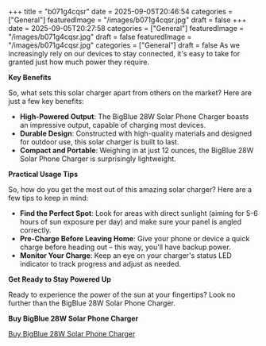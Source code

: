+++
title = "b071g4cqsr"
date = 2025-09-05T20:46:54
categories = ["General"]
featuredImage = "/images/b071g4cqsr.jpg"
draft = false
+++
date = 2025-09-05T20:27:58
categories = ["General"]
featuredImage = "/images/b071g4cqsr.jpg"
draft = false
featuredImage = "/images/b071g4cqsr.jpg"
categories = ["General"]
draft = false
As we increasingly rely on our devices to stay connected, it's easy to take for granted just how much power they require.

**Key Benefits**

So, what sets this solar charger apart from others on the market? Here are just a few key benefits:

* **High-Powered Output**: The BigBlue 28W Solar Phone Charger boasts an impressive output, capable of charging most devices.
* **Durable Design**: Constructed with high-quality materials and designed for outdoor use, this solar charger is built to last.
* **Compact and Portable**: Weighing in at just 12 ounces, the BigBlue 28W Solar Phone Charger is surprisingly lightweight.

**Practical Usage Tips**

So, how do you get the most out of this amazing solar charger? Here are a few tips to keep in mind:

* **Find the Perfect Spot**: Look for areas with direct sunlight (aiming for 5-6 hours of sun exposure per day) and make sure your panel is angled correctly.
* **Pre-Charge Before Leaving Home**: Give your phone or device a quick charge before heading out – this way, you'll have backup power.
* **Monitor Your Charge**: Keep an eye on your charger's status LED indicator to track progress and adjust as needed.

**Get Ready to Stay Powered Up**

Ready to experience the power of the sun at your fingertips? Look no further than the BigBlue 28W Solar Phone Charger.

**Buy BigBlue 28W Solar Phone Charger**

[Buy BigBlue 28W Solar Phone Charger](https://www.amazon.com/dp/B071G4CQSR)

